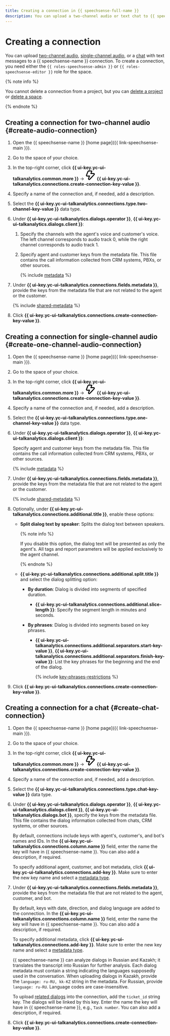 ```yaml
---
title: Creating a connection in {{ speechsense-full-name }}
description: You can upload a two-channel audio or text chat to {{ speechsense-name }} connections.
---
```


# Creating a connection

You can upload [two-channel audio](#create-audio-connection), [single-channel audio](#create-one-channel-audio-connection), or a [chat](#create-chat-connection) with text messages to a {{ speechsense-name }} connection. To create a connection, you need either the `{{ roles-speechsense-admin }}` or `{{ roles-speechsense-editor }}` role for the space.

{% note info %}

You cannot delete a connection from a project, but you can [delete a project](../project/delete.md) or [delete a space](../space/delete.md).

{% endnote %}

## Creating a connection for two-channel audio {#create-audio-connection}

1. Open the {{ speechsense-name }} [home page]({{ link-speechsense-main }}).
1. Go to the space of your choice.
1. In the top-right corner, click **{{ ui-key.yc-ui-talkanalytics.common.more }}** → ![create](../../../_assets/console-icons/thunderbolt.svg) **{{ ui-key.yc-ui-talkanalytics.connections.create-connection-key-value }}**.
1. Specify a name of the connection and, if needed, add a description.
1. Select the **{{ ui-key.yc-ui-talkanalytics.connections.type.two-channel-key-value }}** data type.
1. Under **{{ ui-key.yc-ui-talkanalytics.dialogs.operator }}**, **{{ ui-key.yc-ui-talkanalytics.dialogs.client }}**:

    1. Specify the channels with the agent's voice and customer's voice. The left channel corresponds to audio track 0, while the right channel corresponds to audio track 1.
    1. Specify agent and customer keys from the metadata file. This file contains the call information collected from CRM systems, PBXs, or other sources.

       {% include [metadata](../../../_includes/speechsense/data/metadata.md) %}

1. Under **{{ ui-key.yc-ui-talkanalytics.connections.fields.metadata }}**, provide the keys from the metadata file that are not related to the agent or the customer.

   {% include [shared-metadata](../../../_includes/speechsense/data/shared-metadata.md) %}

1. Click **{{ ui-key.yc-ui-talkanalytics.connections.create-connection-key-value }}**.

## Creating a connection for single-channel audio {#create-one-channel-audio-connection}

1. Open the {{ speechsense-name }} [home page]({{ link-speechsense-main }}).
1. Go to the space of your choice.
1. In the top-right corner, click **{{ ui-key.yc-ui-talkanalytics.common.more }}** → ![create](../../../_assets/console-icons/thunderbolt.svg) **{{ ui-key.yc-ui-talkanalytics.connections.create-connection-key-value }}**.
1. Specify a name of the connection and, if needed, add a description.
1. Select the **{{ ui-key.yc-ui-talkanalytics.connections.type.one-channel-key-value }}** data type.
1. Under **{{ ui-key.yc-ui-talkanalytics.dialogs.operator }}**, **{{ ui-key.yc-ui-talkanalytics.dialogs.client }}**:

   Specify agent and customer keys from the metadata file. This file contains the call information collected from CRM systems, PBXs, or other sources.

   {% include [metadata](../../../_includes/speechsense/data/metadata.md) %}

1. Under **{{ ui-key.yc-ui-talkanalytics.connections.fields.metadata }}**, provide the keys from the metadata file that are not related to the agent or the customer.

   {% include [shared-metadata](../../../_includes/speechsense/data/shared-metadata.md) %}

1. Optionally, under **{{ ui-key.yc-ui-talkanalytics.connections.additional.title }}**, enable these options:

   * **Split dialog text by speaker**: Splits the dialog text between speakers.
   
      {% note info %}
      
      If you disable this option, the dialog text will be presented as only the agent's. All tags and report parameters will be applied exclusively to the agent channel.
      
      {% endnote %}
      
   * **{{ ui-key.yc-ui-talkanalytics.connections.additional.split.title }}** and select the dialog splitting option:

      * **By duration**: Dialog is divided into segments of specified duration.

         * **{{ ui-key.yc-ui-talkanalytics.connections.additional.slice-length }}**: Specify the segment length in minutes and seconds.

      * **By phrases**: Dialog is divided into segments based on key phrases.

         * **{{ ui-key.yc-ui-talkanalytics.connections.additional.separators.start-key-value }}**, **{{ ui-key.yc-ui-talkanalytics.connections.additional.separators.finish-key-value }}**: List the key phrases for the beginning and the end of the dialog.
           
            {% include [key-phrases-restrictions](../../../_includes/speechsense/data/key-phrases-restrictions.md) %}

1. Click **{{ ui-key.yc-ui-talkanalytics.connections.create-connection-key-value }}**.

## Creating a connection for a chat {#create-chat-connection}

1. Open the {{ speechsense-name }} [home page]({{ link-speechsense-main }}).
1. Go to the space of your choice.
1. In the top-right corner, click **{{ ui-key.yc-ui-talkanalytics.common.more }}** → ![create](../../../_assets/console-icons/thunderbolt.svg) **{{ ui-key.yc-ui-talkanalytics.connections.create-connection-key-value }}**.
1. Specify a name of the connection and, if needed, add a description.
1. Select the **{{ ui-key.yc-ui-talkanalytics.connections.type.chat-key-value }}** data type.
1. Under **{{ ui-key.yc-ui-talkanalytics.dialogs.operator }}**, **{{ ui-key.yc-ui-talkanalytics.dialogs.client }}**, **{{ ui-key.yc-ui-talkanalytics.dialogs.bot }}**, specify the keys from the metadata file. This file contains the dialog information collected from chats, CRM systems, or other sources.

    By default, connections include keys with agent's, customer's, and bot's names and IDs. In the **{{ ui-key.yc-ui-talkanalytics.connections.column.name }}** field, enter the name the key will have in {{ speechsense-name }}. You can also add a description, if required.

    To specify additional agent, customer, and bot metadata, click **{{ ui-key.yc-ui-talkanalytics.connections.add-key }}**. Make sure to enter the new key name and select a [metadata type](../../concepts/resources-hierarchy.md#connection).

1. Under **{{ ui-key.yc-ui-talkanalytics.connections.fields.metadata }}**, provide the keys from the metadata file that are not related to the agent, customer, and bot.

    By default, keys with date, direction, and dialog language are added to the connection. In the **{{ ui-key.yc-ui-talkanalytics.connections.column.name }}** field, enter the name the key will have in {{ speechsense-name }}. You can also add a description, if required.

    To specify additional metadata, click **{{ ui-key.yc-ui-talkanalytics.connections.add-key }}**. Make sure to enter the new key name and select a [metadata type](../../concepts/resources-hierarchy.md#connection).

    {{ speechsense-name }} can analyze dialogs in Russian and Kazakh; it translates the transcript into Russian for further analysis. Each dialog metadata must contain a string indicating the languages supposedly used in the conversation. When uploading dialogs in Kazakh, provide the `language: ru-RU, kk-KZ` string in the metadata. For Russian, provide `language: ru-RU`. Language codes are case-insensitive.

    To upload [related dialogs](../../concepts/dialogs.md#related-dialogs) into the connection, add the `ticket_id` string key. The dialogs will be linked by this key. Enter the name the key will have in {{ speechsense-name }}, e.g., `Task number`. You can also add a description, if required.

1. Click **{{ ui-key.yc-ui-talkanalytics.connections.create-connection-key-value }}**.
